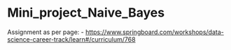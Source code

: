 # Mini_project_Naive_Bayes
Assignment as per page: - https://www.springboard.com/workshops/data-science-career-track/learn#/curriculum/768

